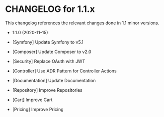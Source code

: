 CHANGELOG for 1.1.x
===================

This changelog references the relevant changes done in 1.1 minor versions.

* 1.1.0 (2020-11-15)

* [Symfony] Update Symfony to v5.1
* [Composer] Update Composer to v2.0
* [Security] Replace OAuth with JWT
* [Controller] Use ADR Pattern for Controller Actions
* [Documentation] Update Documentation  
* [Repository] Improve Repositories
* [Cart] Improve Cart
* [Pricing] Improve Pricing
